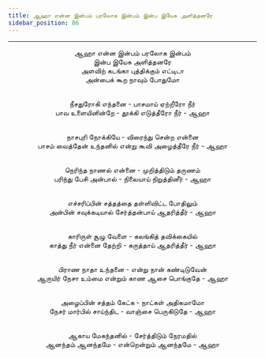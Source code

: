```yaml
---
title: ஆஹா என்ன இன்பம் பரலோக இன்பம் இன்ப இயேசு அளித்தனரே
sidebar_position: 86
---
```


---
<center>
ஆஹா என்ன இன்பம் பரலோக இன்பம்<br/>
இன்ப இயேசு அளித்தனரே<br/>
அளவிற் கடங்கா புத்திக்கும் எட்டிடா<br/>
அன்பைக் கூற நாவும் போதுமோ<br/><br/>

நீசதுரோகி எந்தனை - பாசமாய் ஏற்றீரோ நீர்<br/>
பாவ உளையினின்றே - தூக்கி எடுத்தீரோ நீர்        - ஆஹா<br/><br/>

நாசபுரி நோக்கியே - விரைந்து சென்ற என்னை<br/>
பாசம் வைத்தேன் உந்தனில் என்று கூவி அழைத்தீரே நீர்    - ஆஹா<br/><br/>

நெரிந்த நாணல் என்னை - முறித்திடும் தருணம்<br/>
பரிந்து பேசி அன்பால் - நிலையாய் நிறுத்தினீர்        - ஆஹா<br/><br/>

எச்சரிப்பின் சத்தத்தை தள்ளிவிட்ட போதிலும்<br/>
அன்பின் சவுக்கடியால் சேர்த்தன்பாய் ஆதரித்தீர்        - ஆஹா<br/><br/>

காரிருள் சூழு வேளை - கலங்கித் தவிக்கையில்<br/>
காத்து நீர் என்னை தேற்றி - கருத்தாய் ஆதரித்தீர்        - ஆஹா<br/><br/>

பிராண நாதா உந்தனை - என்று நான் கண்டிடுவேன்<br/>
ஆருயிர் நேசா உம்மை என்றும் காண ஆசை பொங்குதே    - ஆஹா<br/><br/>

அழைப்பின் சத்தம் கேட்க - நாட்கள் அதிகமாமோ<br/>
நேசர் மார்பில் சாய்ந்திட - வாஞ்சை பெருகிடுதே        - ஆஹா<br/><br/>

ஆகாய மேகந்தனில் - சேர்த்திடும் நேரமதில்<br/>
ஆனந்தம் ஆனந்தமே - என்றென்றும் ஆனந்தமே    - ஆஹா
</center>